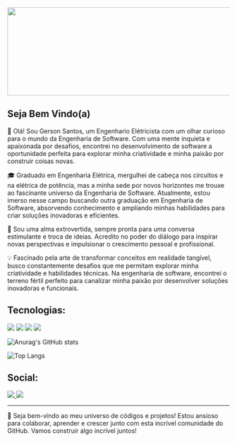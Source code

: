 <img src="https://github.com/Gerson201/gerson201/assets/93331131/68ae725a-1472-4492-9247-781c765e92b0)" width="1000" height="200">

**Seja Bem Vindo(a)**
---
👋 Olá! Sou Gerson Santos, um Engenhario Elétricista com um olhar curioso para o mundo da Engenharia de Software. Com uma mente inquieta e apaixonada por desafios, encontrei no desenvolvimento de software a oportunidade perfeita para explorar minha criatividade e minha paixão por construir coisas novas.

🎓 Graduado em Engenharia Elétrica, mergulhei de cabeça nos circuitos e na elétrica de potência, mas a minha sede por novos horizontes me trouxe ao fascinante universo da Engenharia de Software. Atualmente, estou imerso nesse campo buscando outra graduação em Engenharia de Software, absorvendo conhecimento e ampliando minhas habilidades para criar soluções inovadoras e eficientes.

💬 Sou uma alma extrovertida, sempre pronta para uma conversa estimulante e troca de ideias. Acredito no poder do diálogo para inspirar novas perspectivas e impulsionar o crescimento pessoal e profissional.

💡 Fascinado pela arte de transformar conceitos em realidade tangível, busco constantemente desafios que me permitam explorar minha criatividade e habilidades técnicas. Na engenharia de software, encontrei o terreno fértil perfeito para canalizar minha paixão por desenvolver soluções inovadoras e funcionais.

**Tecnologias:**
---
<div>
  <img src="https://img.shields.io/badge/JavaScript-F7DF1E?style=for-the-badge&logo=javascript&logoColor=black">
  <img src="https://img.shields.io/badge/Python-3776AB?style=for-the-badge&logo=python&logoColor=white">
  <img src="https://img.shields.io/badge/Django-092E20?style=for-the-badge&logo=django&logoColor=white">
  <img src="https://img.shields.io/badge/MySQL-00000F?style=for-the-badge&logo=mysql&logoColor=white">
  
</div>
<div>
  
![Anurag's GitHub stats](https://github-readme-stats.vercel.app/api?username=gerson201&show_icons=true&theme=dark)

![Top Langs](https://github-readme-stats.vercel.app/api/top-langs/?username=gerson201&size_weight=0.5&count_weight=0.5)
  
</div>


**Social:**
---
<div>
  <a href="https://www.linkedin.com/in/gerson-santos-67656290/">
    <img src="https://img.shields.io/badge/LinkedIn-0077B5?style=for-the-badge&logo=linkedin&logoColor=white">
  </a>
  <a href="https://www.instagram.com/gerson_santoos">
    <img src="https://img.shields.io/badge/Instagram-E4405F?style=for-the-badge&logo=instagram&logoColor=white">
  </a>
 </div>

---
🚀 Seja bem-vindo ao meu universo de códigos e projetos! Estou ansioso para colaborar, aprender e crescer junto com esta incrível comunidade do GitHub. Vamos construir algo incrível juntos!
